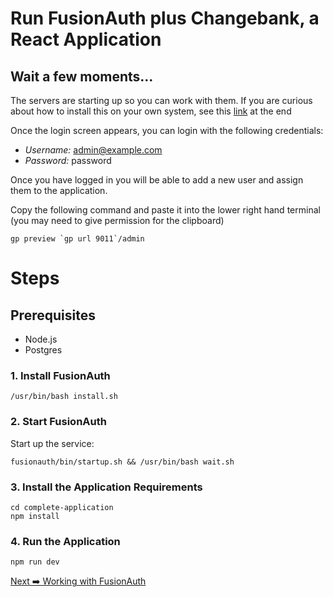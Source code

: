# Run FusionAuth plus Changebank, a React Application<br></span>

## Wait a few moments...

The servers are starting up so you can work with them.  If you are curious about how to install this on your own system, see this [link](#steps) at the end

Once the login screen appears, you can login with the following credentials:

- *Username:* admin@example.com
- *Password:* password

Once you have logged in you will be able to add a new user and assign them to the application.

Copy the following command and paste it into the lower right hand terminal (you may need to give permission for the clipboard)

```
gp preview `gp url 9011`/admin
```

# Steps

## Prerequisites

* Node.js
* Postgres

### 1. Install FusionAuth

```
/usr/bin/bash install.sh
```

### 2. Start FusionAuth

Start up the service:

```
fusionauth/bin/startup.sh && /usr/bin/bash wait.sh
```

### 3. Install the Application Requirements

```
cd complete-application
npm install
```

### 4. Run the Application

```
npm run dev 
```

[Next ➡️ Working with FusionAuth](step1.md)

